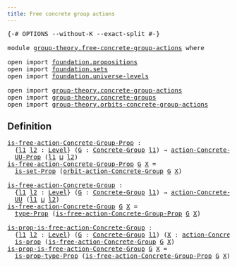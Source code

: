 ```yaml
---
title: Free concrete group actions
---
```


<pre class="Agda"><a id="53" class="Symbol">{-#</a> <a id="57" class="Keyword">OPTIONS</a> <a id="65" class="Pragma">--without-K</a> <a id="77" class="Pragma">--exact-split</a> <a id="91" class="Symbol">#-}</a>

<a id="96" class="Keyword">module</a> <a id="103" href="group-theory.free-concrete-group-actions.html" class="Module">group-theory.free-concrete-group-actions</a> <a id="144" class="Keyword">where</a>

<a id="151" class="Keyword">open</a> <a id="156" class="Keyword">import</a> <a id="163" href="foundation.propositions.html" class="Module">foundation.propositions</a>
<a id="187" class="Keyword">open</a> <a id="192" class="Keyword">import</a> <a id="199" href="foundation.sets.html" class="Module">foundation.sets</a>
<a id="215" class="Keyword">open</a> <a id="220" class="Keyword">import</a> <a id="227" href="foundation.universe-levels.html" class="Module">foundation.universe-levels</a>

<a id="255" class="Keyword">open</a> <a id="260" class="Keyword">import</a> <a id="267" href="group-theory.concrete-group-actions.html" class="Module">group-theory.concrete-group-actions</a>
<a id="303" class="Keyword">open</a> <a id="308" class="Keyword">import</a> <a id="315" href="group-theory.concrete-groups.html" class="Module">group-theory.concrete-groups</a>
<a id="344" class="Keyword">open</a> <a id="349" class="Keyword">import</a> <a id="356" href="group-theory.orbits-concrete-group-actions.html" class="Module">group-theory.orbits-concrete-group-actions</a>
</pre>
## Definition

<pre class="Agda"><a id="is-free-action-Concrete-Group-Prop"></a><a id="427" href="group-theory.free-concrete-group-actions.html#427" class="Function">is-free-action-Concrete-Group-Prop</a> <a id="462" class="Symbol">:</a>
  <a id="466" class="Symbol">{</a><a id="467" href="group-theory.free-concrete-group-actions.html#467" class="Bound">l1</a> <a id="470" href="group-theory.free-concrete-group-actions.html#470" class="Bound">l2</a> <a id="473" class="Symbol">:</a> <a id="475" href="Agda.Primitive.html#597" class="Postulate">Level</a><a id="480" class="Symbol">}</a> <a id="482" class="Symbol">(</a><a id="483" href="group-theory.free-concrete-group-actions.html#483" class="Bound">G</a> <a id="485" class="Symbol">:</a> <a id="487" href="group-theory.concrete-groups.html#2030" class="Function">Concrete-Group</a> <a id="502" href="group-theory.free-concrete-group-actions.html#467" class="Bound">l1</a><a id="504" class="Symbol">)</a> <a id="506" class="Symbol">→</a> <a id="508" href="group-theory.concrete-group-actions.html#807" class="Function">action-Concrete-Group</a> <a id="530" href="group-theory.free-concrete-group-actions.html#470" class="Bound">l2</a> <a id="533" href="group-theory.free-concrete-group-actions.html#483" class="Bound">G</a> <a id="535" class="Symbol">→</a>
  <a id="539" href="foundation-core.propositions.html#1393" class="Function">UU-Prop</a> <a id="547" class="Symbol">(</a><a id="548" href="group-theory.free-concrete-group-actions.html#467" class="Bound">l1</a> <a id="551" href="Agda.Primitive.html#810" class="Primitive Operator">⊔</a> <a id="553" href="group-theory.free-concrete-group-actions.html#470" class="Bound">l2</a><a id="555" class="Symbol">)</a>
<a id="557" href="group-theory.free-concrete-group-actions.html#427" class="Function">is-free-action-Concrete-Group-Prop</a> <a id="592" href="group-theory.free-concrete-group-actions.html#592" class="Bound">G</a> <a id="594" href="group-theory.free-concrete-group-actions.html#594" class="Bound">X</a> <a id="596" class="Symbol">=</a>
  <a id="600" href="foundation.sets.html#2542" class="Function">is-set-Prop</a> <a id="612" class="Symbol">(</a><a id="613" href="group-theory.orbits-concrete-group-actions.html#420" class="Function">orbit-action-Concrete-Group</a> <a id="641" href="group-theory.free-concrete-group-actions.html#592" class="Bound">G</a> <a id="643" href="group-theory.free-concrete-group-actions.html#594" class="Bound">X</a><a id="644" class="Symbol">)</a>

<a id="is-free-action-Concrete-Group"></a><a id="647" href="group-theory.free-concrete-group-actions.html#647" class="Function">is-free-action-Concrete-Group</a> <a id="677" class="Symbol">:</a>
  <a id="681" class="Symbol">{</a><a id="682" href="group-theory.free-concrete-group-actions.html#682" class="Bound">l1</a> <a id="685" href="group-theory.free-concrete-group-actions.html#685" class="Bound">l2</a> <a id="688" class="Symbol">:</a> <a id="690" href="Agda.Primitive.html#597" class="Postulate">Level</a><a id="695" class="Symbol">}</a> <a id="697" class="Symbol">(</a><a id="698" href="group-theory.free-concrete-group-actions.html#698" class="Bound">G</a> <a id="700" class="Symbol">:</a> <a id="702" href="group-theory.concrete-groups.html#2030" class="Function">Concrete-Group</a> <a id="717" href="group-theory.free-concrete-group-actions.html#682" class="Bound">l1</a><a id="719" class="Symbol">)</a> <a id="721" class="Symbol">→</a> <a id="723" href="group-theory.concrete-group-actions.html#807" class="Function">action-Concrete-Group</a> <a id="745" href="group-theory.free-concrete-group-actions.html#685" class="Bound">l2</a> <a id="748" href="group-theory.free-concrete-group-actions.html#698" class="Bound">G</a> <a id="750" class="Symbol">→</a>
  <a id="754" href="foundation-core.universe-levels.html#235" class="Primitive">UU</a> <a id="757" class="Symbol">(</a><a id="758" href="group-theory.free-concrete-group-actions.html#682" class="Bound">l1</a> <a id="761" href="Agda.Primitive.html#810" class="Primitive Operator">⊔</a> <a id="763" href="group-theory.free-concrete-group-actions.html#685" class="Bound">l2</a><a id="765" class="Symbol">)</a>
<a id="767" href="group-theory.free-concrete-group-actions.html#647" class="Function">is-free-action-Concrete-Group</a> <a id="797" href="group-theory.free-concrete-group-actions.html#797" class="Bound">G</a> <a id="799" href="group-theory.free-concrete-group-actions.html#799" class="Bound">X</a> <a id="801" class="Symbol">=</a>
  <a id="805" href="foundation-core.propositions.html#1495" class="Function">type-Prop</a> <a id="815" class="Symbol">(</a><a id="816" href="group-theory.free-concrete-group-actions.html#427" class="Function">is-free-action-Concrete-Group-Prop</a> <a id="851" href="group-theory.free-concrete-group-actions.html#797" class="Bound">G</a> <a id="853" href="group-theory.free-concrete-group-actions.html#799" class="Bound">X</a><a id="854" class="Symbol">)</a>

<a id="is-prop-is-free-action-Concrete-Group"></a><a id="857" href="group-theory.free-concrete-group-actions.html#857" class="Function">is-prop-is-free-action-Concrete-Group</a> <a id="895" class="Symbol">:</a>
  <a id="899" class="Symbol">{</a><a id="900" href="group-theory.free-concrete-group-actions.html#900" class="Bound">l1</a> <a id="903" href="group-theory.free-concrete-group-actions.html#903" class="Bound">l2</a> <a id="906" class="Symbol">:</a> <a id="908" href="Agda.Primitive.html#597" class="Postulate">Level</a><a id="913" class="Symbol">}</a> <a id="915" class="Symbol">(</a><a id="916" href="group-theory.free-concrete-group-actions.html#916" class="Bound">G</a> <a id="918" class="Symbol">:</a> <a id="920" href="group-theory.concrete-groups.html#2030" class="Function">Concrete-Group</a> <a id="935" href="group-theory.free-concrete-group-actions.html#900" class="Bound">l1</a><a id="937" class="Symbol">)</a> <a id="939" class="Symbol">(</a><a id="940" href="group-theory.free-concrete-group-actions.html#940" class="Bound">X</a> <a id="942" class="Symbol">:</a> <a id="944" href="group-theory.concrete-group-actions.html#807" class="Function">action-Concrete-Group</a> <a id="966" href="group-theory.free-concrete-group-actions.html#903" class="Bound">l2</a> <a id="969" href="group-theory.free-concrete-group-actions.html#916" class="Bound">G</a><a id="970" class="Symbol">)</a> <a id="972" class="Symbol">→</a>
  <a id="976" href="foundation-core.propositions.html#1309" class="Function">is-prop</a> <a id="984" class="Symbol">(</a><a id="985" href="group-theory.free-concrete-group-actions.html#647" class="Function">is-free-action-Concrete-Group</a> <a id="1015" href="group-theory.free-concrete-group-actions.html#916" class="Bound">G</a> <a id="1017" href="group-theory.free-concrete-group-actions.html#940" class="Bound">X</a><a id="1018" class="Symbol">)</a>
<a id="1020" href="group-theory.free-concrete-group-actions.html#857" class="Function">is-prop-is-free-action-Concrete-Group</a> <a id="1058" href="group-theory.free-concrete-group-actions.html#1058" class="Bound">G</a> <a id="1060" href="group-theory.free-concrete-group-actions.html#1060" class="Bound">X</a> <a id="1062" class="Symbol">=</a>
  <a id="1066" href="foundation-core.propositions.html#1562" class="Function">is-prop-type-Prop</a> <a id="1084" class="Symbol">(</a><a id="1085" href="group-theory.free-concrete-group-actions.html#427" class="Function">is-free-action-Concrete-Group-Prop</a> <a id="1120" href="group-theory.free-concrete-group-actions.html#1058" class="Bound">G</a> <a id="1122" href="group-theory.free-concrete-group-actions.html#1060" class="Bound">X</a><a id="1123" class="Symbol">)</a>
</pre>
